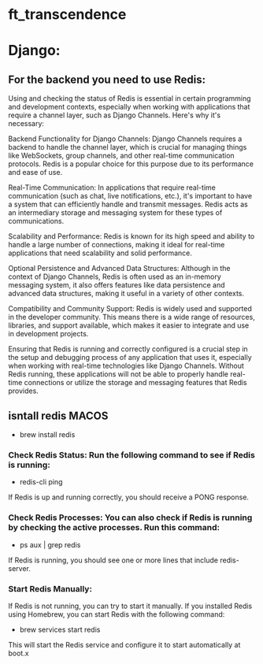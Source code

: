 # ft_transcendence

# Django:

## For the backend you need to use Redis:

Using and checking the status of Redis is essential in certain programming and development contexts, especially when working with applications that require a channel layer, such as Django Channels. Here's why it's necessary:

Backend Functionality for Django Channels: Django Channels requires a backend to handle the channel layer, which is crucial for managing things like WebSockets, group channels, and other real-time communication protocols. Redis is a popular choice for this purpose due to its performance and ease of use.

Real-Time Communication: In applications that require real-time communication (such as chat, live notifications, etc.), it's important to have a system that can efficiently handle and transmit messages. Redis acts as an intermediary storage and messaging system for these types of communications.

Scalability and Performance: Redis is known for its high speed and ability to handle a large number of connections, making it ideal for real-time applications that need scalability and solid performance.

Optional Persistence and Advanced Data Structures: Although in the context of Django Channels, Redis is often used as an in-memory messaging system, it also offers features like data persistence and advanced data structures, making it useful in a variety of other contexts.

Compatibility and Community Support: Redis is widely used and supported in the developer community. This means there is a wide range of resources, libraries, and support available, which makes it easier to integrate and use in development projects.

Ensuring that Redis is running and correctly configured is a crucial step in the setup and debugging process of any application that uses it, especially when working with real-time technologies like Django Channels. Without Redis running, these applications will not be able to properly handle real-time connections or utilize the storage and messaging features that Redis provides.


## isntall redis MACOS
- brew install redis

### Check Redis Status: Run the following command to see if Redis is running:
- redis-cli ping

If Redis is up and running correctly, you should receive a PONG response.

### Check Redis Processes: You can also check if Redis is running by checking the active processes. Run this command:

- ps aux | grep redis

If Redis is running, you should see one or more lines that include redis-server.

### Start Redis Manually:
If Redis is not running, you can try to start it manually. If you installed Redis using Homebrew, you can start Redis with the following command:

- brew services start redis

This will start the Redis service and configure it to start automatically at boot.x
